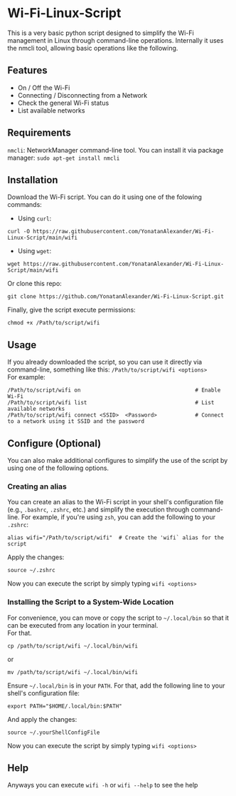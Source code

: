# Wi-Fi-Linux-Script

This is a very basic python script designed to simplify the Wi-Fi management in Linux through command-line operations. 
Internally it uses the nmcli tool, allowing basic operations like the following.

## Features

- On / Off the Wi-Fi
- Connecting / Disconnecting from a Network
- Check the general Wi-Fi status
- List available networks

## Requirements

`nmcli`: NetworkManager command-line tool. You can install it via package manager: `sudo apt-get install nmcli`

## Installation

Download the Wi-Fi script. You can do it using one of the folowing commands:
- Using `curl`:
```
curl -O https://raw.githubusercontent.com/YonatanAlexander/Wi-Fi-Linux-Script/main/wifi
```

- Using `wget`:
```
wget https://raw.githubusercontent.com/YonatanAlexander/Wi-Fi-Linux-Script/main/wifi
```
Or clone this repo:
```
git clone https://github.com/YonatanAlexander/Wi-Fi-Linux-Script.git
```

Finally, give the script execute permissions:
```
chmod +x /Path/to/script/wifi
```

## Usage

If you already downloaded the script, so you can use it directly via command-line, something like this: `/Path/to/script/wifi <options>` <br/>
For example:
```
/Path/to/script/wifi on                                    # Enable Wi-Fi
/Path/to/script/wifi list                                  # List available networks
/Path/to/script/wifi connect <SSID>  <Password>            # Connect to a network using it SSID and the password
```

## Configure (Optional)

You can also make additional configures to simplify the use of the script by using one of the following options.

### Creating an alias

You can create an alias to the Wi-Fi script in your shell's configuration file (e.g., `.bashrc`, `.zshrc`, etc.) and simplify the execution through command-line.
For example, if you're using `zsh`, you can add the following to your `.zshrc`: 
```
alias wifi="/Path/to/script/wifi"  # Create the 'wifi` alias for the script
```
Apply the changes:
```
source ~/.zshrc
```
Now you can execute the script by simply typing `wifi <options>`

### Installing the Script to a System-Wide Location

For convenience, you can move or copy the script to `~/.local/bin` so that it can be executed from any location in your terminal. <br/>
For that.
```
cp /path/to/script/wifi ~/.local/bin/wifi
```
or
```
mv /path/to/script/wifi ~/.local/bin/wifi
```

Ensure `~/.local/bin` is in your `PATH`. For that, add the following line to your shell's configuration file: 
```
export PATH="$HOME/.local/bin:$PATH"
```
And apply the changes:

```
source ~/.yourShellConfigFile
```

Now you can execute the script by simply typing `wifi <options>`

## Help

Anyways you can execute `wifi -h` or `wifi --help` to see the help

